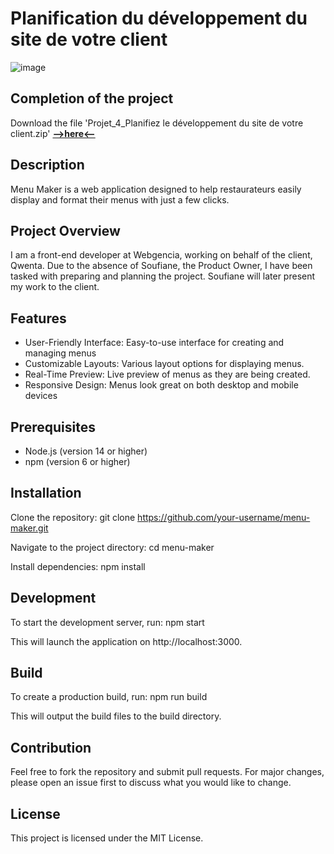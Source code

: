 # Planification du développement du site de votre client

![image](https://github.com/Arno37/Menu_Maker/assets/140819974/239e4760-4791-41e4-9f6a-8a2f1c8c3b32)

## Completion of the project

Download the file 'Projet_4_Planifiez le développement du site de votre client.zip' [**-->here<--**](https://github.com/Arno37/Qwenta/blob/main/Projet_4_Planifiez%20le%20de%CC%81veloppement%20du%20site%20de%20votre%20client.zip)

## Description

Menu Maker is a web application designed to help restaurateurs easily display and format their menus with just a few clicks.


## Project Overview

I am a front-end developer at Webgencia, working on behalf of the client, Qwenta. Due to the absence of Soufiane, the Product Owner, I have been tasked with preparing and planning the project. Soufiane will later present my work to the client.

## Features

  - User-Friendly Interface: Easy-to-use interface for creating and managing menus
  - Customizable Layouts: Various layout options for displaying menus.
  - Real-Time Preview: Live preview of menus as they are being created.
  - Responsive Design: Menus look great on both desktop and mobile devices

## Prerequisites

  - Node.js (version 14 or higher)
  - npm (version 6 or higher)

## Installation

Clone the repository: git clone https://github.com/your-username/menu-maker.git

Navigate to the project directory: cd menu-maker

Install dependencies: npm install

## Development

To start the development server, run: npm start

This will launch the application on http://localhost:3000.

## Build

To create a production build, run: npm run build

This will output the build files to the build directory.

## Contribution

Feel free to fork the repository and submit pull requests. For major changes, please open an issue first to discuss what you would like to change.

## License

This project is licensed under the MIT License.

    
